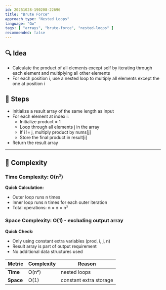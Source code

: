 ```yaml
---
id: 20251028-190208-22696
title: "Brute Force"
approach_type: "Nested Loops"
language: "Go"
tags: [ "arrays", "brute-force", "nested-loops" ]
recommended: false
---
```


## 🔍 Idea
* Calculate the product of all elements except self by iterating through each element and multiplying all other elements
* For each position i, use a nested loop to multiply all elements except the one at position i

## 🧩 Steps
* Initialize a result array of the same length as input
* For each element at index i:
  * Initialize product = 1
  * Loop through all elements j in the array
  * If i != j, multiply product by nums[j]
  * Store the final product in result[i]
* Return the result array

---

## 🧮 Complexity

### Time Complexity: O(n²)
**Quick Calculation:**
- Outer loop runs n times
- Inner loop runs n times for each outer iteration
- Total operations: n × n = n²

### Space Complexity: O(1) - excluding output array
**Quick Check:**
- Only using constant extra variables (prod, i, j, n)
- Result array is part of output requirement
- No additional data structures used

| Metric  |  Complexity | Reason |
|---------|-------------|--------|
| **Time**  | O(n²) | nested loops |
| **Space** | O(1) | constant extra storage |